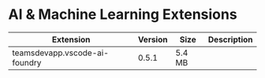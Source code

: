 # AI & Machine Learning Extensions

| Extension | Version | Size | Description |
|-----------|---------|------|-------------|
| teamsdevapp.vscode-ai-foundry | 0.5.1 | 5.4 MB |  |
